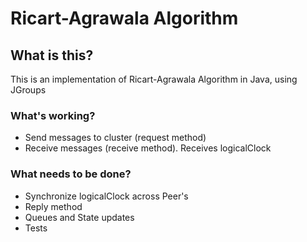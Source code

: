 # Ricart-Agrawala Algorithm

## What is this?
This is an implementation of Ricart-Agrawala Algorithm in Java, using JGroups

### What's working?
* Send messages to cluster (request method)
* Receive messages (receive method). Receives logicalClock

### What needs to be done?
* Synchronize logicalClock across Peer's
* Reply method
* Queues and State updates
* Tests
